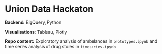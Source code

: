 # Union Data Hackaton

**Backend:** BigQuery, Python

**Visualisations**: Tableau, Plotly

**Repo content:** Exploratory analysis of ambulances in `prototypes.ipynb` and time series analysis of drug stores in `timeseries.ipynb`

